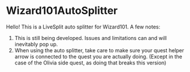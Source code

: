 # Wizard101AutoSplitter
Hello! This is a LiveSplit auto splitter for Wizard101.
A few notes:
1. This is still being developed. Issues and limitations can and will inevitably pop up.
2. When using the auto splitter, take care to make sure your quest helper arrow is connected to the quest you are actually doing. (Except in the case of the Olivia side quest, as doing that breaks this version)
